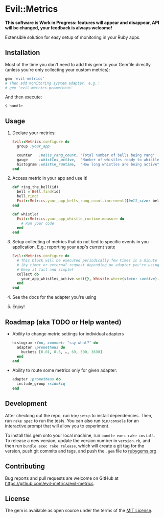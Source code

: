 # Evil::Metrics

**This software is Work in Progress: features will appear and disappear, API will be changed, your feedback is always welcome!** 

Extensible solution for easy setup of monitoring in your Ruby apps.

## Installation

Most of the time you don't need to add this gem to your Gemfile directly (unless you're only collecting your custom metrics):

```ruby
gem 'evil-metrics'
# Then add monitoring system adapter, e.g.:
# gem 'evil-metrics-prometheus'
```

And then execute:

    $ bundle

## Usage

 1. Declare your metrics:

    ```ruby
    Evil::Metrics.configure do
      group :your_app
    
      counter   :bells_rang_count, "Total number of bells being rang"
      gauge     :whistles_active,  "Number of whistles ready to whistle"
      histogram :whistle_runtime,  "How long whistles are being active", unit: :seconds
    end
    ```
    
 2. Access metric in your app and use it!
 
    ```ruby
    def ring_the_bell(id)
      bell = Bell.find(id)
      bell.ring!
      Evil::Metrics.your_app_bells_rang_count.increment({bell_size: bell.size}, by: 1)
    end

    def whistle!
      Evil::Metrics.your_app_whistle_runtime.measure do
        # Run your code
      end
    end
    ```
    
 3. Setup collecting of metrics that do not tied to specific events in you application. E.g.: reporting your app's current state
    ```ruby
    Evil::Metrics.configure do
      # This block will be executed periodically few times in a minute
      # (by timer or external request depending on adapter you're using) 
      # Keep it fast and simple!
      collect do
        your_app_whistles_active.set({}, Whistle.where(state: :active).count
      end
    end
    ```

  4. See the docs for the adapter you're using
  5. Enjoy!

## Roadmap (aka TODO or Help wanted)

 - Ability to change metric settings for individual adapters
 
   ```rb
   histogram :foo, comment: "say what?" do
     adapter :prometheus do
       buckets [0.01, 0.5, …, 60, 300, 3600]
     end
   end
   ```
   
 - Ability to route some metrics only for given adapter:
 
   ```rb
   adapter :prometheus do
     include_group :sidekiq
   end
   ```



## Development

After checking out the repo, run `bin/setup` to install dependencies. Then, run `rake spec` to run the tests. You can also run `bin/console` for an interactive prompt that will allow you to experiment.

To install this gem onto your local machine, run `bundle exec rake install`. To release a new version, update the version number in `version.rb`, and then run `bundle exec rake release`, which will create a git tag for the version, push git commits and tags, and push the `.gem` file to [rubygems.org](https://rubygems.org).

## Contributing

Bug reports and pull requests are welcome on GitHub at https://github.com/evil-metrics/evil-metrics.

## License

The gem is available as open source under the terms of the [MIT License](https://opensource.org/licenses/MIT).
